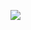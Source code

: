 ![](http://www.plantuml.com/plantuml/proxy?cache=no&src=https://raw.githubusercontent.com/oleksandrblazhko/ai-213-hrushov/Laboratory_Work_7/2-SoftwareDesign/2.7-PlantUML/UML-UseCase.puml)
